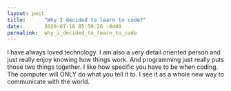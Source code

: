 ```yaml
---
layout: post
title:      "Why I decided to learn to code?"
date:       2020-07-18 05:59:26 -0400
permalink:  why_i_decided_to_learn_to_code
---
```



I have always loved technology. I am also a very detail oriented person and just really enjoy knowing how things work. And programming just really puts those two things together. I like how specific you have to be when coding. The computer will ONLY do what you tell it to. I see it as a whole new way to communicate with the world. 
